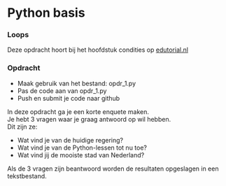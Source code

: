 # Python basis

### Loops
Deze opdracht hoort bij het hoofdstuk condities op [edutorial.nl](https://www.edutorial.nl)

### Opdracht

* Maak gebruik van het bestand: opdr_1.py
* Pas de code aan van opdr_1.py
* Push en submit je code naar github

In deze opdracht ga je een korte enquete maken.  
Je hebt 3 vragen waar je graag antwoord op wil hebben.  
Dit zijn ze: 
* Wat vind je van de huidige regering?
* Wat vind je van de Python-lessen tot nu toe?
* Wat vind jij de mooiste stad van Nederland?

Als de 3 vragen zijn beantwoord worden de resultaten opgeslagen in een tekstbestand.

